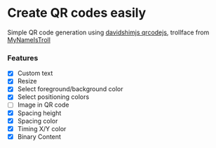 # Create QR codes easily

Simple QR code generation using [davidshimjs qrcodejs](https://github.com/davidshimjs/qrcodejs), trollface from [MyNameIsTroll](https://github.com/MyNameIsTroll/trollfaces)

### Features
- [x] Custom text
- [x] Resize
- [x] Select foreground/background color
- [x] Select positioning colors
- [ ] Image in QR code
- [x] Spacing height
- [x] Spacing color
- [x] Timing X/Y color
- [x] Binary Content
